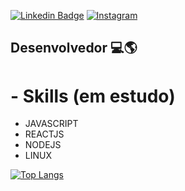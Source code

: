 [![Linkedin Badge](https://img.shields.io/badge/-LinkedIn-blue?style=for-the-badge&logo=Linkedin&logoColor=white&link=https:https://www.linkedin.com/in/darlan-oliveira-93a745147/)](https://www.linkedin.com/in/darlan-junior-93a745147/)
[![Instagram](https://img.shields.io/badge/Instagram-E4405F?style=for-the-badge&logo=instagram&logoColor=white)](https://www.instagram.com/juninhopo/)

## Desenvolvedor :computer::earth_americas:



# - Skills (em estudo)
- JAVASCRIPT
- REACTJS
- NODEJS
- LINUX

[![Top Langs](https://github-readme-stats.vercel.app/api/top-langs/?username=juninhopo&layout=compact)](https://github.com/anuraghazra/github-readme-stats)
